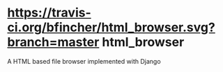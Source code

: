 https://travis-ci.org/bfincher/html_browser.svg?branch=master
html_browser
============

A HTML based file browser implemented with Django
